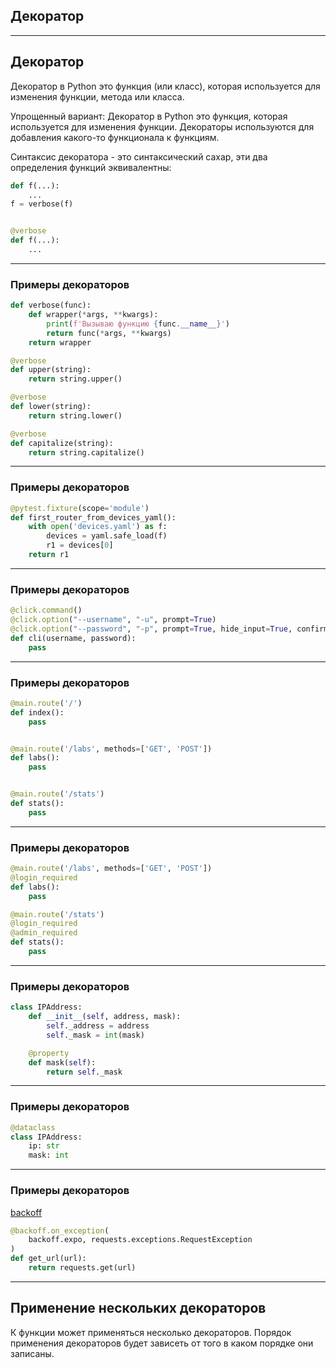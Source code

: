 ## Декоратор

---
## Декоратор

Декоратор в Python это функция (или класс), которая используется для изменения
функции, метода или класса.

Упрощенный вариант:
Декоратор в Python это функция, которая используется для изменения функции.
Декораторы используются для добавления какого-то функционала к функциям.

Синтаксис декоратора - это синтаксический сахар,
эти два определения функций эквивалентны:
```python
def f(...):
    ...
f = verbose(f)


@verbose
def f(...):
    ...
```

---
### Примеры декораторов

```python
def verbose(func):
    def wrapper(*args, **kwargs):
        print(f'Вызываю функцию {func.__name__}')
        return func(*args, **kwargs)
    return wrapper

@verbose
def upper(string):
    return string.upper()

@verbose
def lower(string):
    return string.lower()

@verbose
def capitalize(string):
    return string.capitalize()
```

---
### Примеры декораторов

```python
@pytest.fixture(scope='module')
def first_router_from_devices_yaml():
    with open('devices.yaml') as f:
        devices = yaml.safe_load(f)
        r1 = devices[0]
    return r1
```


---
### Примеры декораторов

```python
@click.command()
@click.option("--username", "-u", prompt=True)
@click.option("--password", "-p", prompt=True, hide_input=True, confirmation_prompt=True)
def cli(username, password):
    pass
```


---
### Примеры декораторов

```python
@main.route('/')
def index():
    pass


@main.route('/labs', methods=['GET', 'POST'])
def labs():
    pass


@main.route('/stats')
def stats():
    pass
```

---
### Примеры декораторов

```python
@main.route('/labs', methods=['GET', 'POST'])
@login_required
def labs():
    pass

@main.route('/stats')
@login_required
@admin_required
def stats():
    pass
```

---
### Примеры декораторов

```python
class IPAddress:
    def __init__(self, address, mask):
        self._address = address
        self._mask = int(mask)

    @property
    def mask(self):
        return self._mask
```


---
### Примеры декораторов

```python
@dataclass
class IPAddress:
    ip: str
    mask: int
```

---
### Примеры декораторов

[backoff](https://github.com/litl/backoff)

```python
@backoff.on_exception(
    backoff.expo, requests.exceptions.RequestException
)
def get_url(url):
    return requests.get(url)
```

---
## Применение нескольких декораторов

К функции может применяться несколько декораторов. Порядок применения
декораторов будет зависеть от того в каком порядке они записаны.

